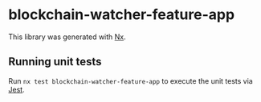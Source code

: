 # blockchain-watcher-feature-app

This library was generated with [Nx](https://nx.dev).

## Running unit tests

Run `nx test blockchain-watcher-feature-app` to execute the unit tests via [Jest](https://jestjs.io).
